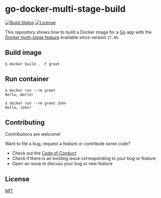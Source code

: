 # go-docker-multi-stage-build

[![Build Status](https://github.com/kevinpollet/go-docker-multi-stage-build/workflows/build/badge.svg)](https://github.com/kevinpollet/go-docker-multi-stage-build/actions)
[![License](https://img.shields.io/github/license/kevinpollet/go-docker-multi-stage-build)](./LICENSE.md)

This repository shows how to build a Docker image for a [Go](https://go.dev/) app with the [Docker multi-stage feature](https://docs.docker.com/develop/develop-images/multistage-build/) available since version `17.05`.

## Build image

```shell
$ docker build . -t greet
```

## Run container

```shell
$ docker run --rm greet
Hello, World!
```

```shell
$ docker run --rm greet John
Hello, John!
```

## Contributing

Contributions are welcome!

Want to file a bug, request a feature or contribute some code?

- Check out the [Code of Conduct](./CODE_OF_CONDUCT.md)
- Check if there is an existing issue corresponding to your bug or feature
- Open an issue to discuss your bug or new feature

## License

[MIT](./LICENSE.md)
